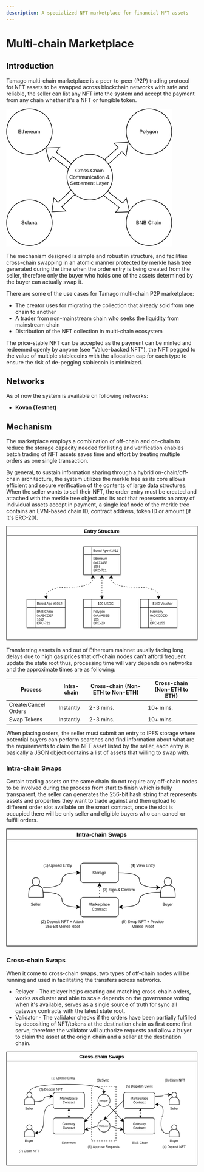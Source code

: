 ```yaml
---
description: A specialized NFT marketplace for financial NFT assets
---
```


# Multi-chain Marketplace

## Introduction

Tamago multi-chain marketplace is a peer-to-peer (P2P) trading protocol fot NFT assets to be swapped across blockchain networks with safe and reliable, the seller can list any NFT into the system and accept the payment from any chain whether it's a NFT or fungible token.&#x20;



![High-level overview of multi-chain marketplace](<.gitbook/assets/Untitled Diagram.drawio (15).png>)

The mechanism designed is simple and robust in structure, and facilities cross-chain swapping in an atomic manner protected by merkle hash tree generated during the time when the order entry is being created from the seller, therefore only the buyer who holds one of the assets determined by the buyer can actually swap it.

There are some of the use cases for Tamago multi-chain P2P marketplace:

* The creator uses for migrating the collection that already sold from one chain to another
* A trader from non-mainstream chain who seeks the liquidity from mainstream chain
* Distribution of the NFT collection in multi-chain ecosystem

The price-stable NFT can be accepted as the payment can be minted and redeemed openly by anyone (see "Value-backed NFT"), the NFT pegged to the value of multiple stablecoins with the allocation cap for each type to ensure the risk of de-pegging stablecoin is minimized.

## Networks

As of now the system is available on following networks:

* **Kovan (Testnet)**

## Mechanism

The marketplace employs a combination of off-chain and on-chain to reduce the storage capacity needed for listing and verification enables batch trading of NFT assets saves time and effort by treating multiple orders as one single transaction.&#x20;

By general, to sustain information sharing through a hybrid on-chain/off-chain architecture, the system utilizes the merkle tree as its core allows efficient and secure verification of the contents of large data structures. When the seller wants to sell their NFT, the order entry must be created and attached with the merkle tree object and its root that represents an array of individual assets accept in payment, a single leaf node of the merkle tree contains an EVM-based chain ID, contract address, token ID or amount (if it's ERC-20).

![Each entry contains a barter list and it will be uploaded to the storage for potential buyers to view](.gitbook/assets/Marketplace.drawio.png)

Transferring assets in and out of Ethereum mainnet usually facing long delays due to high gas prices that off-chain nodes can't afford frequent update the state root thus, processing time will vary depends on networks and the approximate times are as following:&#x20;

| Process              | Intra-chain | Cross-chain (Non-ETH to Non-ETH) | Cross-chain (Non-ETH to ETH) |
| -------------------- | ----------- | -------------------------------- | ---------------------------- |
| Create/Cancel Orders | Instantly   | 2-3 mins.                        | 10+ mins.                    |
| Swap Tokens          | Instantly   | 2-3 mins.                        | 10+ mins.                    |

When placing orders, the seller must submit an entry to IPFS storage where potential buyers can perform searches and find information about what are the requirements to claim the NFT asset listed by the seller, each entry is basically a JSON object contains a list of assets that willing to swap with.

### Intra-chain Swaps

Certain trading assets on the same chain do not require any off-chain nodes to be involved during the process from start to finish which is fully transparent, the seller can generates the 256-bit hash string that represents assets and properties they want to trade against and then upload to different order slot available on the smart contract, once the slot is occupied there will be only seller and eligible buyers who can cancel or fulfill orders.

![](<.gitbook/assets/Untitled Diagram.drawio (12) (3).png>)

### Cross-chain Swaps

When it come to cross-chain swaps, two types of off-chain nodes will be running and used in facilitating the transfers across networks.

* Relayer - The relayer helps creating and matching cross-chain orders, works as cluster and able to scale depends on the governance voting when it's available, serves as a single source of truth for sync all gateway contracts with the latest state root.
* Validator - The validator checks if the orders have been partially fulfilled by depositing of NFT/tokens at the destination chain as first come first serve, therefore the validator will authorize requests and allow a buyer to claim the asset at the origin chain and a seller at the destination chain.

![](<.gitbook/assets/Marketplace.drawio (1).png>)
